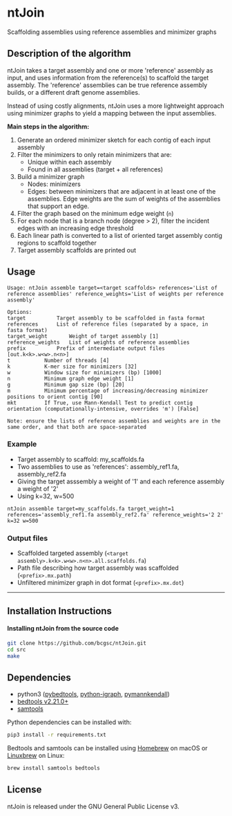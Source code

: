 # ntJoin

Scaffolding assemblies using reference assemblies and minimizer graphs

## Description of the algorithm
ntJoin takes a target assembly and one or more 'reference' assembly as input, and uses information from the reference(s) to scaffold the target assembly. The 'reference' assemblies can be true reference assembly builds, or a different draft genome assemblies.

Instead of using costly alignments, ntJoin uses a more lightweight approach using minimizer graphs to yield a mapping between the input assemblies. 

**Main steps in the algorithm:**

1. Generate an ordered minimizer sketch for each contig of each input assembly
2. Filter the minimizers to only retain minimizers that are:
    * Unique within each assembly
    * Found in all assemblies (target + all references)
3. Build a minimizer graph
    * Nodes: minimizers
    * Edges: between minimizers that are adjacent in at least one of the assemblies. Edge weights are the sum of weights of the assemblies that support an edge.
4. Filter the graph based on the minimum edge weight (`n`)
5. For each node that is a branch node (degree > 2), filter the incident edges with an increasing edge threshold
6. Each linear path is converted to a list of oriented target assembly contig regions to scaffold together
7. Target assembly scaffolds are printed out

## Usage
```
Usage: ntJoin assemble target=<target scaffolds> references='List of reference assemblies' reference_weights='List of weights per reference assembly'

Options:
target			Target assembly to be scaffolded in fasta format
references		List of reference files (separated by a space, in fasta format)
target_weight		Weight of target assembly [1]
reference_weights	List of weights of reference assemblies
prefix			Prefix of intermediate output files [out.k<k>.w<w>.n<n>]
t			Number of threads [4]
k			K-mer size for minimizers [32]
w			Window size for minimizers (bp) [1000]
n			Minimum graph edge weight [1]
g			Minimum gap size (bp) [20]
m			Minimum percentage of increasing/decreasing minimizer positions to orient contig [90]
mkt			If True, use Mann-Kendall Test to predict contig orientation (computationally-intensive, overrides 'm') [False]

Note: ensure the lists of reference assemblies and weights are in the same order, and that both are space-separated
```

### Example

* Target assembly to scaffold: my_scaffolds.fa 
* Two assemblies to use as 'references': assembly_ref1.fa, assembly_ref2.fa
* Giving the target asssembly a weight of '1' and each reference assembly a weight of '2'
* Using k=32, w=500

```
ntJoin assemble target=my_scaffolds.fa target_weight=1 references='assembly_ref1.fa assembly_ref2.fa' reference_weights='2 2' k=32 w=500
```

### Output files

* Scaffolded targeted assembly (`<target assembly>.k<k>.w<w>.n<n>.all.scaffolds.fa`)
* Path file describing how target assembly was scaffolded (`<prefix>.mx.path`)
* Unfiltered minimizer graph in dot format (`<prefix>.mx.dot`)

--------
## Installation Instructions

#### Installing ntJoin from the source code
```sh
git clone https://github.com/bcgsc/ntJoin.git
cd src
make
```

## Dependencies
* python3 ([pybedtools](https://daler.github.io/pybedtools/), [python-igraph](https://igraph.org/python/), [pymannkendall](https://pypi.org/project/pymannkendall/))
* [bedtools v2.21.0+](https://bedtools.readthedocs.io/en/latest/)
* [samtools](https://github.com/samtools/samtools)

Python dependencies can be installed with:
```sh
pip3 install -r requirements.txt
```
Bedtools and samtools can be installed using [Homebrew](https://brew.sh) on macOS or [Linuxbrew](http://linuxbrew.sh) on Linux:
```sh
brew install samtools bedtools
```

## License

ntJoin is released under the GNU General Public License v3.